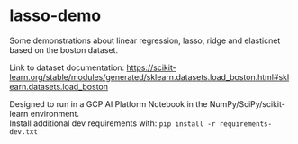 # lasso-demo

Some demonstrations about linear regression, lasso, ridge and elasticnet based on the boston dataset.

Link to dataset documentation: https://scikit-learn.org/stable/modules/generated/sklearn.datasets.load_boston.html#sklearn.datasets.load_boston 

Designed to run in a GCP AI Platform Notebook in the NumPy/SciPy/scikit-learn environment.  
Install additional dev requirements with: `pip install -r requirements-dev.txt`

